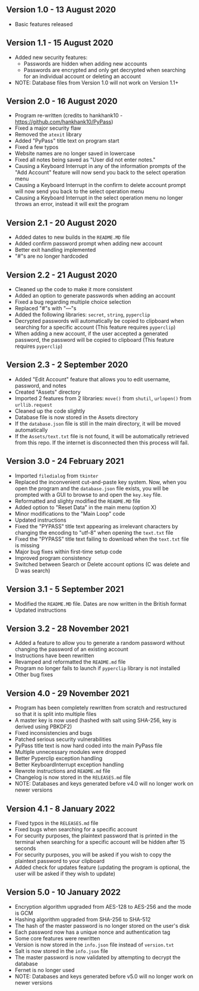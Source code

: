 ## Version 1.0 - 13 August 2020
  * Basic features released

## Version 1.1 - 15 August 2020
  * Added new security features:
    - Passwords are hidden when adding new accounts
    - Passwords are encrypted and only get decrypted when searching for an individual account or deleting an account
  * NOTE: Database files from Version 1.0 will not work on Version 1.1+
 
 ## Version 2.0 - 16 August 2020
  * Program re-written (credits to hankhank10 - https://github.com/hankhank10/PyPass)
  * Fixed a major security flaw
  * Removed the `atexit` library
  * Added "PyPass" title text on program start
  * Fixed a few typos
  * Website names are no longer saved in lowercase
  * Fixed all notes being saved as "User did not enter notes."
  * Causing a Keyboard Interrupt in any of the information prompts of the "Add Account" feature will now send you back to the select operation menu
  * Causing a Keyboard Interrupt in the confirm to delete account prompt will now send you back to the select operation menu
  * Causing a Keyboard Interrupt in the select operation menu no longer throws an error, instead it will exit the program

## Version 2.1 - 20 August 2020
  * Added dates to new builds in the `README.MD` file
  * Added confirm password prompt when adding new account
  * Better exit handling implemented
  * "#"s are no longer hardcoded

## Version 2.2 - 21 August 2020
  * Cleaned up the code to make it more consistent
  * Added an option to generate passwords when adding an account
  * Fixed a bug regarding multiple choice selection
  * Replaced "#"s with "—"s
  * Added the following libraries: `secret`, `string`, `pyperclip`
  * Decrypted passwords will automatically be copied to clipboard when searching for a specific account (This feature requires `pyperclip`)
  * When adding a new account, if the user accepted a generated password, the password will be copied to clipboard (This feature requires `pyperclip`)

## Version 2.3 - 2 September 2020
  * Added "Edit Account" feature that allows you to edit username, password, and notes
  * Created "Assets" directory
  * Imported 2 features from 2 libraries: `move()` from `shutil`, `urlopen()` from `urllib.request`
  * Cleaned up the code slightly
  * Database file is now stored in the Assets directory
  * If the `database.json` file is still in the main directory, it will be moved automatically
  * If the `Assets/text.txt` file is not found, it will be automatically retrieved from this repo. If the internet is disconnected then this process will fail.

## Version 3.0 - 24 February 2021
  * Imported `filedialog` from `tkinter`
  * Replaced the inconvenient cut-and-paste key system. Now, when you open the program and the `database.json` file exists, you will be prompted with a GUI to browse to and open the `key.key` file.
  * Reformatted and slighty modified the `README.MD` file
  * Added option to "Reset Data" in the main menu (option X)
  * Minor modifications to the "Main Loop" code
  * Updated instructions
  * Fixed the "PYPASS" title text appearing as irrelevant characters by changing the encoding to "utf-8" when opening the `text.txt` file
  * Fixed the "PYPASS" title text failing to download when the `text.txt` file is missing
  * Major bug fixes within first-time setup code
  * Improved program consistency
  * Switched between Search or Delete account options (C was delete and D was search)

## Version 3.1 - 5 September 2021
  * Modified the `README.MD` file. Dates are now written in the British format
  * Updated instructions

## Version 3.2 - 28 November 2021
  * Added a feature to allow you to generate a random password without changing the password of an existing account
  * Instructions have been rewritten
  * Revamped and reformatted the `README.md` file
  * Program no longer fails to launch if `pyperclip` library is not installed
  * Other bug fixes

## Version 4.0 - 29 November 2021
  * Program has been completely rewritten from scratch and restructured so that it is split into multiple files
  * A master key is now used (hashed with salt using SHA-256, key is derived using PBKDF2)
  * Fixed inconsistencies and bugs
  * Patched serious security vulnerabilities
  * PyPass title text is now hard coded into the main PyPass file
  * Multiple unnecessary modules were dropped
  * Better Pyperclip exception handling
  * Better KeyboardInterrupt exception handling
  * Rewrote instructions and `README.md` file
  * Changelog is now stored in the `RELEASES.md` file
  * NOTE: Databases and keys generated before v4.0 will no longer work on newer versions

## Version 4.1 - 8 January 2022
  * Fixed typos in the `RELEASES.md` file
  * Fixed bugs when searching for a specific account
  * For security purposes, the plaintext password that is printed in the terminal when searching for a specific account will be hidden after 15 seconds
  * For security purposes, you will be asked if you wish to copy the plaintext password to your clipboard
  * Added check for updates feature (updating the program is optional, the user will be asked if they wish to update)

## Version 5.0 - 10 January 2022
 * Encryption algorithm upgraded from AES-128 to AES-256 and the mode is GCM
 * Hashing algorithm upgraded from SHA-256 to SHA-512
 * The hash of the master password is no longer stored on the user's disk
 * Each password now has a unique nonce and authentication tag
 * Some core features were rewritten
 * Version is now stored in the `info.json` file instead of `version.txt`
 * Salt is now stored in the `info.json` file
 * The master password is now validated by attempting to decrypt the database
 * Fernet is no longer used
 * NOTE: Databases and keys generated before v5.0 will no longer work on newer versions
